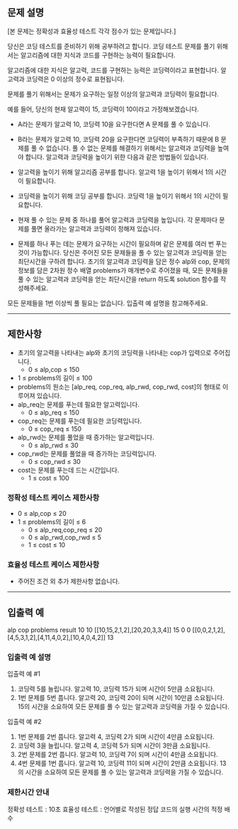 ## 문제 설명
[본 문제는 정확성과 효율성 테스트 각각 점수가 있는 문제입니다.]

당신은 코딩 테스트를 준비하기 위해 공부하려고 합니다. 코딩 테스트 문제를 풀기 위해서는 알고리즘에 대한 지식과 코드를 구현하는 능력이 필요합니다.

알고리즘에 대한 지식은 알고력, 코드를 구현하는 능력은 코딩력이라고 표현합니다. 알고력과 코딩력은 0 이상의 정수로 표현됩니다.

문제를 풀기 위해서는 문제가 요구하는 일정 이상의 알고력과 코딩력이 필요합니다.

예를 들어, 당신의 현재 알고력이 15, 코딩력이 10이라고 가정해보겠습니다.

- A라는 문제가 알고력 10, 코딩력 10을 요구한다면 A 문제를 풀 수 있습니다.
- B라는 문제가 알고력 10, 코딩력 20을 요구한다면 코딩력이 부족하기 때문에 B 문제를 풀 수 없습니다.
풀 수 없는 문제를 해결하기 위해서는 알고력과 코딩력을 높여야 합니다. 알고력과 코딩력을 높이기 위한 다음과 같은 방법들이 있습니다.

- 알고력을 높이기 위해 알고리즘 공부를 합니다. 알고력 1을 높이기 위해서 1의 시간이 필요합니다.
- 코딩력을 높이기 위해 코딩 공부를 합니다. 코딩력 1을 높이기 위해서 1의 시간이 필요합니다.
- 현재 풀 수 있는 문제 중 하나를 풀어 알고력과 코딩력을 높입니다. 각 문제마다 문제를 풀면 올라가는 알고력과 코딩력이 정해져 있습니다.
- 문제를 하나 푸는 데는 문제가 요구하는 시간이 필요하며 같은 문제를 여러 번 푸는 것이 가능합니다.
당신은 주어진 모든 문제들을 풀 수 있는 알고력과 코딩력을 얻는 최단시간을 구하려 합니다.
초기의 알고력과 코딩력을 담은 정수 alp와 cop, 문제의 정보를 담은 2차원 정수 배열 problems가 매개변수로 주어졌을 때, 모든 문제들을 풀 수 있는 알고력과 코딩력을 얻는 최단시간을 return 하도록 solution 함수를 작성해주세요.

모든 문제들을 1번 이상씩 풀 필요는 없습니다. 입출력 예 설명을 참고해주세요.
***
## 제한사항
- 초기의 알고력을 나타내는 alp와 초기의 코딩력을 나타내는 cop가 입력으로 주어집니다.
    - 0 ≤ alp,cop ≤ 150
- 1 ≤ problems의 길이 ≤ 100
- problems의 원소는 [alp_req, cop_req, alp_rwd, cop_rwd, cost]의 형태로 이루어져 있습니다.
- alp_req는 문제를 푸는데 필요한 알고력입니다.
    - 0 ≤ alp_req ≤ 150
- cop_req는 문제를 푸는데 필요한 코딩력입니다.
    - 0 ≤ cop_req ≤ 150
- alp_rwd는 문제를 풀었을 때 증가하는 알고력입니다.
    - 0 ≤ alp_rwd ≤ 30
- cop_rwd는 문제를 풀었을 때 증가하는 코딩력입니다.
    - 0 ≤ cop_rwd ≤ 30
- cost는 문제를 푸는데 드는 시간입니다.
    - 1 ≤ cost ≤ 100

### 정확성 테스트 케이스 제한사항
- 0 ≤ alp,cop ≤ 20
- 1 ≤ problems의 길이 ≤ 6
    - 0 ≤ alp_req,cop_req ≤ 20
    - 0 ≤ alp_rwd,cop_rwd ≤ 5
    - 1 ≤ cost ≤ 10

### 효율성 테스트 케이스 제한사항
- 주어진 조건 외 추가 제한사항 없습니다.
***
## 입출력 예
alp	cop	problems	                                        result
10	10	[[10,15,2,1,2],[20,20,3,3,4]]	                    15
0	0	[[0,0,2,1,2],[4,5,3,1,2],[4,11,4,0,2],[10,4,0,4,2]]	13

### 입출력 예 설명
입출력 예 #1

1. 코딩력 5를 늘립니다. 알고력 10, 코딩력 15가 되며 시간이 5만큼 소요됩니다.
2. 1번 문제를 5번 풉니다. 알고력 20, 코딩력 20이 되며 시간이 10만큼 소요됩니다. 15의 시간을 소요하여 모든 문제를 풀 수 있는 알고력과 코딩력을 가질 수 있습니다.

입출력 예 #2

1. 1번 문제를 2번 풉니다. 알고력 4, 코딩력 2가 되며 시간이 4만큼 소요됩니다.
2. 코딩력 3을 늘립니다. 알고력 4, 코딩력 5가 되며 시간이 3만큼 소요됩니다.
3. 2번 문제를 2번 풉니다. 알고력 10, 코딩력 7이 되며 시간이 4만큼 소요됩니다.
4. 4번 문제를 1번 풉니다. 알고력 10, 코딩력 11이 되며 시간이 2만큼 소요됩니다. 13의 시간을 소요하여 모든 문제를 풀 수 있는 알고력과 코딩력을 가질 수 있습니다.

### 제한시간 안내

정확성 테스트 : 10초
효율성 테스트 : 언어별로 작성된 정답 코드의 실행 시간의 적정 배수
